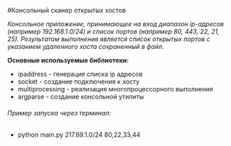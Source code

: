 #Консольный сканер открытых хостов

*Консольное приложение, принимающее на вход диапазон ip-адресов (например 192.168.1.0/24) и список портов (например 80, 443, 22, 21, 25).
Результатом выполнения является список открытых портов с указанием удаленного хоста сохраненный в файл.*

**Основные используемые библиотеки:**
- ipaddress - генерация списка ip адресов
- socket - создание подключения к хосту
- multiprocessing - реализация многопроцессорного выполнения
- argparse - создание консольной утилиты

###### Пример запуска через терминал:
* python main.py 217.69.1.0/24 80,22,33,44

